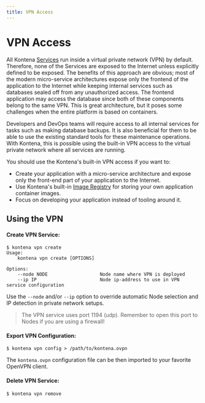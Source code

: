 ```yaml
---
title: VPN Access
---
```


# VPN Access

All Kontena [Services](services.md) run inside a virtual private network (VPN) by default. Therefore, none of the Services are exposed to the Internet unless explicitly defined to be exposed. The benefits of this approach are obvious; most of the modern micro-service architectures expose only the frontend of the application to the Internet while keeping internal services such as databases sealed off from any unauthorized access. The frontend application may access the database since both of these components belong to the same VPN. This is great architecture, but it poses some challenges when the entire platform is based on containers.

Developers and DevOps teams will require access to all internal services for tasks such as making database backups. It is also beneficial for them to be able to use the existing standard tools for these maintenance operations.
With Kontena, this is possible using the built-in VPN access to the virtual private network where all services are running.

You should use the Kontena's built-in VPN access if you want to:

* Create your application with a micro-service architecture and expose only the front-end part of your application to the Internet.
* Use Kontena's built-in [Image Registry](image-registry.md) for storing your own application container images.
* Focus on developing your application instead of tooling around it.


## Using the VPN

#### Create VPN Service:

```
$ kontena vpn create
Usage:
    kontena vpn create [OPTIONS]

Options:
    --node NODE                   Node name where VPN is deployed
    --ip IP                       Node ip-address to use in VPN service configuration
```

Use the `--node` and/or `--ip` option to override automatic Node selection and IP detection in private network setups.

> The VPN service uses port 1194 (udp). Remember to open this port to Nodes if you are using a firewall!


#### Export VPN Configuration:

```
$ kontena vpn config > /path/to/kontena.ovpn
```

The `kontena.ovpn` configuration file can be then imported to your favorite OpenVPN client.

#### Delete VPN Service:

```
$ kontena vpn remove
```
